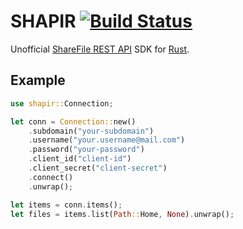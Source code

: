 # SHAPIR [![Build Status](https://travis-ci.org/workanator/shapir.svg?branch=master)](https://travis-ci.org/workanator/shapir)  
Unofficial [ShareFile REST API](http://api.sharefile.com/rest/) SDK for [Rust](https://www.rust-lang.org/).

## Example

```rust
use shapir::Connection;

let conn = Connection::new()
	.subdomain("your-subdomain")
	.username("your.username@mail.com")
	.password("your-password")
	.client_id("client-id")
	.client_secret("client-secret")
	.connect()
	.unwrap();

let items = conn.items();
let files = items.list(Path::Home, None).unwrap();
```
